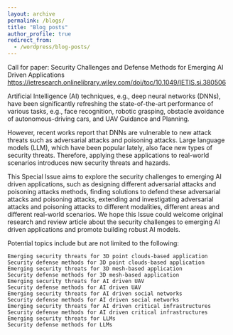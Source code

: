 ```yaml
---
layout: archive
permalink: /blogs/
title: "Blog posts"
author_profile: true
redirect_from:
  - /wordpress/blog-posts/
---
```


Call for paper: Security Challenges and Defense Methods for Emerging AI Driven Applications https://ietresearch.onlinelibrary.wiley.com/doi/toc/10.1049/IETIS.si.380506

Artificial Intelligence (AI) techniques, e.g., deep neural networks (DNNs), have been significantly refreshing the state-of-the-art performance of various tasks, e.g., face recognition, robotic grasping, obstacle avoidance of autonomous-driving cars, and UAV Guidance and Planning.

However, recent works report that DNNs are vulnerable to new attack threats such as adversarial attacks and poisoning attacks. Large language models (LLM), which have been popular lately, also face new types of security threats. Therefore, applying these applications to real-world scenarios introduces new security threats and hazards.

This Special Issue aims to explore the security challenges to emerging AI driven applications, such as designing different adversarial attacks and poisoning attacks methods, finding solutions to defend these adversarial attacks and poisoning attacks, extending and investigating adversarial attacks and poisoning attacks to different modalities, different areas and different real-world scenarios. We hope this Issue could welcome original research and review article about the security challenges to emerging AI driven applications and promote building robust AI models.

Potential topics include but are not limited to the following:

    Emerging security threats for 3D point clouds-based application
    Security defense methods for 3D point clouds-based application
    Emerging security threats for 3D mesh-based application
    Security defense methods for 3D mesh-based application
    Emerging security threats for AI driven UAV
    Security defense methods for AI driven UAV
    Emerging security threats for AI driven social networks
    Security defense methods for AI driven social networks
    Emerging security threats for AI driven critical infrastructures
    Security defense methods for AI driven critical infrastructures
    Emerging security threats for LLMs
    Security defense methods for LLMs

